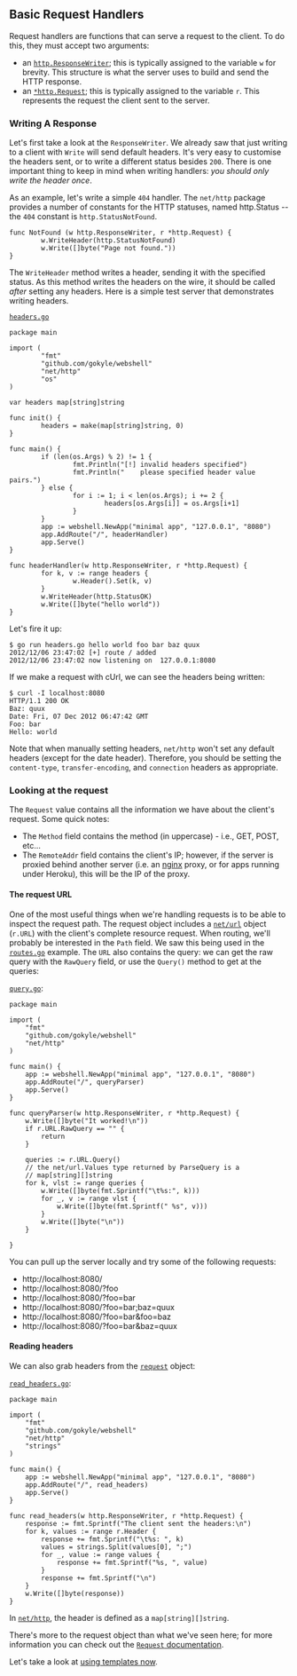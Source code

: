 ## Basic Request Handlers

Request handlers are functions that can serve a request to the client. To do
this, they must accept two arguments:

* an [`http.ResponseWriter`](http://golang.org/pkg/net/http/#ResponseWriter);
this is typically assigned to the variable `w` for brevity. This structure
is what the server uses to build and send the HTTP response.
* an [`*http.Request`](http://golang.org/pkg/net/http/#Request); this is
typically assigned to the variable `r`. This represents the request the client
sent to the server.

### Writing A Response
Let's first take a look at the `ResponseWriter`. We already saw that just
writing to a client with `Write` will send default headers. It's very easy
to customise the headers sent, or to write a different status besides `200`.
There is one important thing to keep in mind when writing handlers: *you should
only write the header once*.

As an example, let's write a simple `404` handler. The `net/http` package
provides a number of constants for the HTTP statuses, named http.Status<Status>
-- the `404` constant is `http.StatusNotFound`.

```
func NotFound (w http.ResponseWriter, r *http.Request) {
        w.WriteHeader(http.StatusNotFound)
        w.Write([]byte("Page not found."))
}
```

The `WriteHeader` method writes a header, sending it with the specified status.
As this method writes the headers on the wire, it should be called *after*
setting any headers. Here is a simple test server that demonstrates writing
headers.

[`headers.go`](/examples/basic_handlers/headers.go.txt)

```
package main

import (
        "fmt"
        "github.com/gokyle/webshell"
        "net/http"
        "os"
)

var headers map[string]string

func init() {
        headers = make(map[string]string, 0)
}

func main() {
        if (len(os.Args) % 2) != 1 {
                fmt.Println("[!] invalid headers specified")
                fmt.Println("    please specified header value pairs.")
        } else {
                for i := 1; i < len(os.Args); i += 2 {
                        headers[os.Args[i]] = os.Args[i+1]
                }
        }
        app := webshell.NewApp("minimal app", "127.0.0.1", "8080")
        app.AddRoute("/", headerHandler)
        app.Serve()
}

func headerHandler(w http.ResponseWriter, r *http.Request) {
        for k, v := range headers {
                w.Header().Set(k, v)
        }
        w.WriteHeader(http.StatusOK)
        w.Write([]byte("hello world"))
}
```

Let's fire it up:

```
$ go run headers.go hello world foo bar baz quux
2012/12/06 23:47:02 [+] route / added
2012/12/06 23:47:02 now listening on  127.0.0.1:8080
```

If we make a request with cUrl, we can see the headers being written:

```
$ curl -I localhost:8080
HTTP/1.1 200 OK
Baz: quux
Date: Fri, 07 Dec 2012 06:47:42 GMT
Foo: bar
Hello: world
```

Note that when manually setting headers, `net/http` won't set any default
headers (except for the date header). Therefore, you should be setting
the `content-type`, `transfer-encoding`, and `connection` headers as
appropriate.

### Looking at the request
The `Request` value contains all the information we have about the client's
request. Some quick notes:

* The `Method` field contains the method (in uppercase) - i.e., GET, POST,
etc...
* The `RemoteAddr` field contains the client's IP; however, if the server is
proxied behind another server (i.e. an [nginx](http://nginx.org) proxy,
or for apps running under Heroku), this will be the IP of the proxy.


#### The request URL
One of the most useful things when we're handling requests is to
be able to inspect the request path. The request object includes a
[`net/url`](http://golang.org/pkg/net/url/#URL) object (`r.URL`)
with the client's complete resource request. When routing, we'll
probably be interested in the `Path` field. We saw this being used
in the [`routes.go`](/examples/routes/routes.go.txt) example. The `URL`
also contains the query: we can get the raw query with the `RawQuery`
field, or use the `Query()` method to get at the queries:

[`query.go`](/examples/basic_handlers/query.go.txt):

```
package main

import (
	"fmt"
	"github.com/gokyle/webshell"
	"net/http"
)

func main() {
	app := webshell.NewApp("minimal app", "127.0.0.1", "8080")
	app.AddRoute("/", queryParser)
	app.Serve()
}

func queryParser(w http.ResponseWriter, r *http.Request) {
	w.Write([]byte("It worked!\n"))
	if r.URL.RawQuery == "" {
		return
	}

	queries := r.URL.Query()
	// the net/url.Values type returned by ParseQuery is a
	// map[string][]string
	for k, vlst := range queries {
		w.Write([]byte(fmt.Sprintf("\t%s:", k)))
		for _, v := range vlst {
			w.Write([]byte(fmt.Sprintf(" %s", v)))
		}
		w.Write([]byte("\n"))
	}

}
```

You can pull up the server locally and try some of the following requests:

* http://localhost:8080/
* http://localhost:8080/?foo
* http://localhost:8080/?foo=bar
* http://localhost:8080/?foo=bar;baz=quux
* http://localhost:8080/?foo=bar&foo=baz
* http://localhost:8080/?foo=bar&baz=quux

#### Reading headers
We can also grab headers from the
[`request`](http://golang.org/pkg/net/http/#Request) object:

[`read_headers.go`](/examples/basic_handlers/read_headers.go.txt):

```
package main

import (
	"fmt"
	"github.com/gokyle/webshell"
	"net/http"
	"strings"
)

func main() {
	app := webshell.NewApp("minimal app", "127.0.0.1", "8080")
	app.AddRoute("/", read_headers)
	app.Serve()
}

func read_headers(w http.ResponseWriter, r *http.Request) {
	response := fmt.Sprintf("The client sent the headers:\n")
	for k, values := range r.Header {
		response += fmt.Sprintf("\t%s: ", k)
		values = strings.Split(values[0], ";")
		for _, value := range values {
			response += fmt.Sprintf("%s, ", value)
		}
		response += fmt.Sprintf("\n")
	}
	w.Write([]byte(response))
}
```

In [`net/http`](http://golang.org/pkg/net/http), the header is defined as a
`map[string][]string`.

There's more to the request object than what we've seen here; for more
information you can check out the
[`Request` documentation](http://golang.org/pkg/net/http/#Request).

Let's take a look at [using templates now](/templating).
